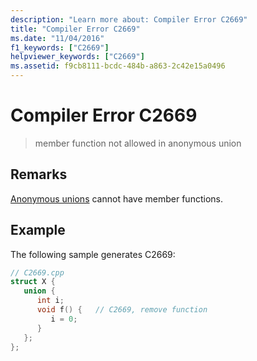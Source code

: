 ```yaml
---
description: "Learn more about: Compiler Error C2669"
title: "Compiler Error C2669"
ms.date: "11/04/2016"
f1_keywords: ["C2669"]
helpviewer_keywords: ["C2669"]
ms.assetid: f9cb8111-bcdc-484b-a863-2c42e15a0496
---
```

# Compiler Error C2669

> member function not allowed in anonymous union

## Remarks

[Anonymous unions](../../cpp/unions.md#anonymous_unions) cannot have member functions.

## Example

The following sample generates C2669:

```cpp
// C2669.cpp
struct X {
   union {
      int i;
      void f() {   // C2669, remove function
         i = 0;
      }
   };
};
```
